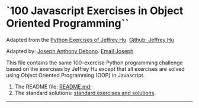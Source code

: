 # `100 Javascript Exercises in Object Oriented Programming``

Adapted from the [Python Exercises of Jeffrey Hu](https://github.com/zhiwehu/Python-programming-exercises).
[Github: Jeffrey Hu](https://github.com/zhiwehu)

Adapted by: [Joseph Anthony Debono](https://github.com/jadebono).
[Email Joseph](joe@jadebono.com)

This file contains the same 100-exercise Python programming challenge based on the exercises by Jeffrey Hu except that all exercises are solved using Object Oriented Programming (OOP) in Javascript.

1. The README file: [README.md](./README.md);
1. The standard solutions: [standard exercises and solutions](./exercises.md).

---
